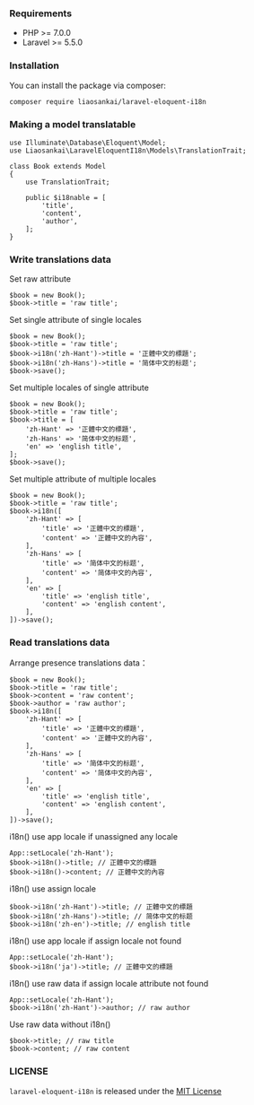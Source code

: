 ### Requirements
+ PHP >= 7.0.0
+ Laravel >= 5.5.0

### Installation
You can install the package via composer:

    composer require liaosankai/laravel-eloquent-i18n

### Making a model translatable

    use Illuminate\Database\Eloquent\Model;
    use Liaosankai\LaravelEloquentI18n\Models\TranslationTrait;
    
    class Book extends Model
    {
        use TranslationTrait;
    
        public $i18nable = [
            'title',
            'content',
            'author',
        ];
    }

### Write translations data

Set raw attribute
    
    $book = new Book();
    $book->title = 'raw title';

Set single attribute of single locales 

    $book = new Book();
    $book->title = 'raw title';
    $book->i18n('zh-Hant')->title = '正體中文的標題';
    $book->i18n('zh-Hans')->title = '简体中文的标题';
    $book->save();
    
Set multiple locales of single attribute

    $book = new Book();
    $book->title = 'raw title';
    $book->title = [
        'zh-Hant' => '正體中文的標題',
        'zh-Hans' => '简体中文的标题',
        'en' => 'english title',
    ];
    $book->save();
    
Set multiple attribute of multiple locales  

    $book = new Book();
    $book->title = 'raw title';
    $book->i18n([
        'zh-Hant' => [
            'title' => '正體中文的標題',
            'content' => '正體中文的內容',
        ],
        'zh-Hans' => [
            'title' => '简体中文的标题',
            'content' => '简体中文的內容',
        ],
        'en' => [
            'title' => 'english title',
            'content' => 'english content',
        ],
    ])->save();

### Read translations data
Arrange presence translations data：

    $book = new Book();
    $book->title = 'raw title';
    $book->content = 'raw content';
    $book->author = 'raw author';
    $book->i18n([
        'zh-Hant' => [
            'title' => '正體中文的標題',
            'content' => '正體中文的內容',
        ],
        'zh-Hans' => [
            'title' => '简体中文的标题',
            'content' => '简体中文的內容',
        ],
        'en' => [
            'title' => 'english title',
            'content' => 'english content',
        ],
    ])->save();
    
i18n() use app locale if unassigned any locale

    App::setLocale('zh-Hant');
    $book->i18n()->title; // 正體中文的標題
    $book->i18n()->content; // 正體中文的內容
    
i18n() use assign locale

    $book->i18n('zh-Hant')->title; // 正體中文的標題
    $book->i18n('zh-Hans')->title; // 简体中文的标题
    $book->i18n('zh-en')->title; // english title
    
i18n() use app locale if assign locale not found

    App::setLocale('zh-Hant');
    $book->i18n('ja')->title; // 正體中文的標題
   
i18n() use raw data if assign locale attribute not found
 
    App::setLocale('zh-Hant');
    $book->i18n('zh-Hant')->author; // raw author

Use raw data without i18n()   

    $book->title; // raw title
    $book->content; // raw content
    
### LICENSE
`laravel-eloquent-i18n` is released under the [MIT License]()